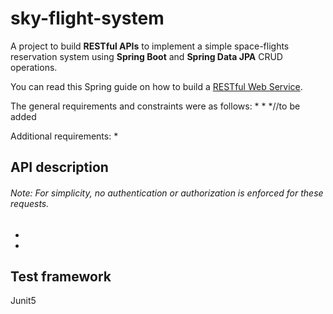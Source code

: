 # sky-flight-system
A project to build **RESTful APIs** to implement a simple space-flights reservation system using **Spring Boot** and **Spring Data JPA** CRUD operations.

You can read this Spring guide on how to build a [RESTful Web Service](https://spring.io/guides/gs/rest-service/). 

The general requirements and constraints were as follows:
* 
*
*//to be added

Additional requirements:
* 

## API description
###### Note: For simplicity, no authentication or authorization is enforced for these requests.

*
*
## Test framework
Junit5
